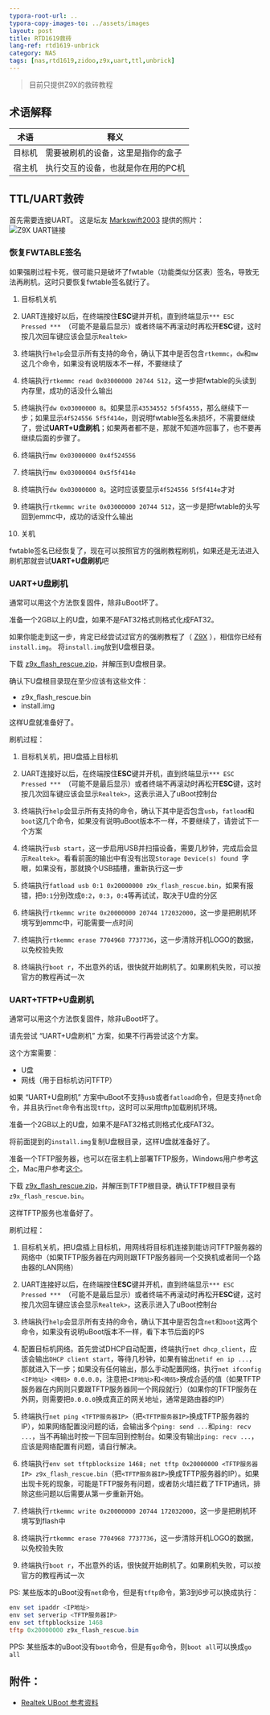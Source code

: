 ```yaml
---
typora-root-url: ..
typora-copy-images-to: ../assets/images
layout: post
title: RTD1619救砖
lang-ref: rtd1619-unbrick
category: NAS
tags: [nas,rtd1619,zidoo,z9x,uart,ttl,unbrick]
---
```



> 目前只提供Z9X的救砖教程

## 术语解释

|   术语     |    释义                                    |
| ------ | -------------------------------------- |
| 目标机 | 需要被刷机的设备，这里是指你的盒子     |
| 宿主机 | 执行交互的设备，也就是你在用的PC机 |



## TTL/UART救砖

首先需要连接UART。
这是坛友 [Markswift2003](http://forum.zidoo.tv/index.php?members/markswift2003.21473/) 提供的照片：
![Z9X UART链接](/assets/images/Z9X_UART.jpg)



### 恢复FWTABLE签名

如果强刷过程卡死，很可能只是破坏了fwtable（功能类似分区表）签名，导致无法再刷机，这时只要恢复fwtable签名就行了。

1. 目标机关机

2. UART连接好以后，在终端按住**ESC**键并开机，直到终端显示`*** ESC Pressed *** `（可能不是最后显示）或者终端不再滚动时再松开**ESC**键，这时按几次回车键应该会显示`Realtek>`

3. 终端执行`help`会显示所有支持的命令，确认下其中是否包含`rtkemmc`，`dw`和`mw`这几个命令，如果没有说明版本不一样，不要继续了

4. 终端执行`rtkemmc read 0x03000000 20744 512`，这一步把fwtable的头读到内存里，成功的话没什么输出

5. 终端执行`dw 0x03000000 8`。如果显示`43534552 5f5f4555`，那么继续下一步；如果显示`4f524556 5f5f414e`，则说明fwtable签名未损坏，不需要继续了，尝试**UART+U盘刷机**；如果两者都不是，那就不知道咋回事了，也不要再继续后面的步骤了。

6. 终端执行`mw 0x03000000 0x4f524556`

7. 终端执行`mw 0x03000004 0x5f5f414e`

8. 终端执行`dw 0x03000000 8`。这时应该要显示`4f524556 5f5f414e`才对

9. 终端执行`rtkemmc write 0x03000000 20744 512`，这一步是把fwtable的头写回到emmc中，成功的话没什么输出

10. 关机

fwtable签名已经恢复了，现在可以按照官方的强刷教程刷机，如果还是无法进入刷机那就尝试**UART+U盘刷机**吧



### UART+U盘刷机

通常可以用这个方法恢复固件，除非uBoot坏了。

准备一个2GB以上的U盘，如果不是FAT32格式则格式化成FAT32。

如果你能走到这一步，肯定已经尝试过官方的强刷教程了（ [Z9X](https://www.zidoo.tv/Support/support_guide/guide_target/GAi8Kohb5eLeq7k9e%5Bld%5D3ulg%3D%3D.html) ），相信你已经有`install.img`。
将`install.img`放到U盘根目录。

下载 [z9x_flash_rescue.zip](https://mega.nz/file/vbo3GahS#XtGkryVTk-fho4_gN9FnefjcyiOzYsMQ--9euGT2DTw)，并解压到U盘根目录。

确认下U盘根目录现在至少应该有这些文件：

* z9x_flash_rescue.bin
* install.img

这样U盘就准备好了。



刷机过程：

1. 目标机关机，把U盘插上目标机

2. UART连接好以后，在终端按住**ESC**键并开机，直到终端显示`*** ESC Pressed *** `（可能不是最后显示）或者终端不再滚动时再松开**ESC**键，这时按几次回车键应该会显示`Realtek>`，这表示进入了uBoot控制台

3. 终端执行`help`会显示所有支持的命令，确认下其中是否包含`usb`，`fatload`和`boot`这几个命令，如果没有说明uBoot版本不一样，不要继续了，请尝试下一个方案

4. 终端执行`usb start`，这一步启用USB并扫描设备，需要几秒钟，完成后会显示`Realtek>`。看看前面的输出中有没有出现`Storage Device(s) found `字眼，如果没有，那就换个USB插槽，重新执行这一步

5. 终端执行`fatload usb 0:1 0x20000000 z9x_flash_rescue.bin`，如果有报错，把`0:1`分别改成`0:2`，`0:3`，`0:4`等再试试，取决于U盘的分区

6. 终端执行`rtkemmc write 0x20000000 20744 172032000`，这一步是把刷机环境写到emmc中，可能需要一点时间

7. 终端执行`rtkemmc erase 7704968 7737736`，这一步清除开机LOGO的数据，以免校验失败

8. 终端执行`boot r`，不出意外的话，很快就开始刷机了。如果刷机失败，可以按官方的教程再试一次



### UART+TFTP+U盘刷机

通常可以用这个方法恢复固件，除非uBoot坏了。

请先尝试 “UART+U盘刷机” 方案，如果不行再尝试这个方案。

这个方案需要：
* U盘
* 网线（用于目标机访问TFTP）

如果 “UART+U盘刷机” 方案中uBoot不支持`usb`或者`fatload`命令，但是支持`net`命令，并且执行`net`命令有出现`tftp`，这时可以采用tftp加载刷机环境。

准备一个2GB以上的U盘，如果不是FAT32格式则格式化成FAT32。

将前面提到的`install.img`复制U盘根目录，这样U盘就准备好了。


准备一个TFTP服务器，也可以在宿主机上部署TFTP服务，Windows用户参考[这个](https://www.icxbk.com/article/detail/1141.html)，Mac用户参考[这个](https://www.shintaku.top/posts/mac-tftp/)。

下载 [z9x_flash_rescue.zip](https://mega.nz/file/vbo3GahS#XtGkryVTk-fho4_gN9FnefjcyiOzYsMQ--9euGT2DTw)，并解压到TFTP根目录。确认TFTP根目录有`z9x_flash_rescue.bin`。

这样TFTP服务也准备好了。


刷机过程：

1. 目标机关机，把U盘插上目标机，用网线将目标机连接到能访问TFTP服务器的网络中（如果TFTP服务器在内网则跟TFTP服务器同一个交换机或者同一个路由器的LAN网络）

2. UART连接好以后，在终端按住**ESC**键并开机，直到终端显示`*** ESC Pressed *** `（可能不是最后显示）或者终端不再滚动时再松开**ESC**键，这时按几次回车键应该会显示`Realtek>`，这表示进入了uBoot控制台

3. 终端执行`help`会显示所有支持的命令，确认下其中是否包含`net`和`boot`这两个命令，如果没有说明uBoot版本不一样，看下本节后面的PS

4. 配置目标机网络。首先尝试DHCP自动配置，终端执行`net dhcp_client`，应该会输出`DHCP client start`，等待几秒钟，如果有输出`netif en ip ...`，那就进入下一步；如果没有任何输出，那么手动配置网络，执行`net ifconfig <IP地址> <掩码> 0.0.0.0`，注意把`<IP地址>`和`<掩码>`换成合适的值（如果TFTP服务器在内网则只要跟TFTP服务器同一个网段就行）（如果你的TFTP服务在外网，则需要把`0.0.0.0`换成真正的网关地址，通常是路由器的IP）

5. 终端执行`net ping <TFTP服务器IP>`（把`<TFTP服务器IP>`换成TFTP服务器的IP），如果网络配置没问题的话，会输出多个`ping: send ...`和`ping: recv ...`，当不再输出时按一下回车回到控制台。如果没有输出`ping: recv ...`，应该是网络配置有问题，请自行解决。

6. 终端执行`env set tftpblocksize 1468; net tftp 0x20000000 <TFTP服务器IP> z9x_flash_rescue.bin`（把`<TFTP服务器IP>`换成TFTP服务器的IP）。如果出现卡死的现象，可能是TFTP服务有问题，或者防火墙拦截了TFTP通讯，排除这些问题以后需要从第一步重新开始。

7. 终端执行`rtkemmc write 0x20000000 20744 172032000`，这一步是把刷机环境写到flash中

8. 终端执行`rtkemmc erase 7704968 7737736`，这一步清除开机LOGO的数据，以免校验失败

9. 终端执行`boot r`，不出意外的话，很快就开始刷机了。如果刷机失败，可以按官方的教程再试一次

PS: 某些版本的uBoot没有`net`命令，但是有`tftp`命令，第3到6步可以换成执行：

   ```powershell
   env set ipaddr <IP地址>
   env set serverip <TFTP服务器IP>
   env set tftpblocksize 1468
   tftp 0x20000000 z9x_flash_rescue.bin
   ```

PPS: 某些版本的uBoot没有`boot`命令，但是有`go`命令，则`boot all`可以换成`go all`


## 附件：

* [Realtek UBoot 参考资料](/assets/files/RTD1619_RTD129x_Bootcode.pdf)

